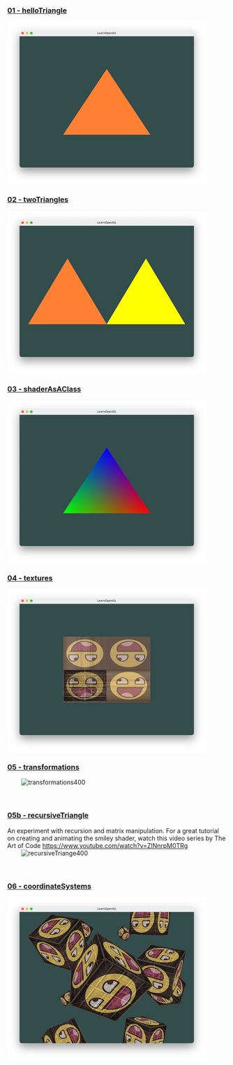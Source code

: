 ### [01 - helloTriangle](https://github.com/mkillewald/learnOpenGL/tree/main/01%20-%20Getting%20Started/01%20-%20helloTriangle)   
![helloTriangle](https://github.com/mkillewald/learnOpenGL/blob/main/images/helloTriangle.png)

### [02 - twoTriangles](https://github.com/mkillewald/learnOpenGL/tree/main/01%20-%20Getting%20Started/02%20-%20twoTriangles)   
![twoTriangles](https://github.com/mkillewald/learnOpenGL/blob/main/images/twoTriangles.png)

### [03 - shaderAsAClass](https://github.com/mkillewald/learnOpenGL/tree/main/01%20-%20Getting%20Started/03%20-%20shaderAsAClass)   
![shaderAsAClass](https://github.com/mkillewald/learnOpenGL/blob/main/images/shaderAsAClass.png)

### [04 - textures](https://github.com/mkillewald/learnOpenGL/tree/main/01%20-%20Getting%20Started/04%20-%20textures)   
![textures](https://github.com/mkillewald/learnOpenGL/blob/main/images/textures.png)

### [05 - transformations](https://github.com/mkillewald/learnOpenGL/tree/main/01%20-%20Getting%20Started/05%20-%20transformations)   
![spacer28](https://github.com/mkillewald/learnOpenGL/blob/main/images/spacer28.png)
![transformations400](https://github.com/mkillewald/learnOpenGL/blob/main/images/transformations400.gif)   
<br/><br/>
### [05b - recursiveTriangle](https://github.com/mkillewald/learnOpenGL/tree/main/01%20-%20Getting%20Started/05b%20-%20recursiveTriangle)   
An experiment with recursion and matrix manipulation. For a great tutorial on creating and animating the smiley shader, watch this video series by The Art of Code https://www.youtube.com/watch?v=ZlNnrpM0TRg    
![spacer28](https://github.com/mkillewald/learnOpenGL/blob/main/images/spacer28.png) 
![recursiveTriange400](https://github.com/mkillewald/learnOpenGL/blob/main/images/recursiveTriangle400.gif)   
<br/><br/>
### [06 - coordinateSystems](https://github.com/mkillewald/learnOpenGL/tree/main/01%20-%20Getting%20Started/056%20-%20coordinateSystems)   
![coordinateSystems](https://github.com/mkillewald/learnOpenGL/blob/main/images/coordinateSystems.png)   
